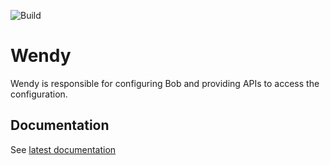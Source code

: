 ![Build](https://ci.appveyor.com/api/projects/status/github/unic/bob-wendy?svg=true)

# Wendy

Wendy is responsible for configuring Bob and providing APIs to access the configuration.

## Documentation

See [latest documentation](https://unic.github.io/bob-wendy)
